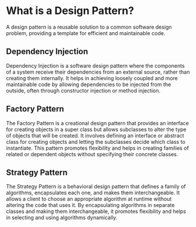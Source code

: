 # What is a Design Pattern?
A design pattern is a reusable solution to a common software design problem, providing a template for efficient and maintainable code.

## Dependency Injection
Dependency Injection is a software design pattern where the components of a system receive their dependencies from an external source, rather than creating them internally. It helps in achieving loosely coupled and more maintainable code by allowing dependencies to be injected from the outside, often through constructor injection or method injection.

## Factory Pattern
The Factory Pattern is a creational design pattern that provides an interface for creating objects in a super class but allows subclasses to alter the type of objects that will be created. It involves defining an interface or abstract class for creating objects and letting the subclasses decide which class to instantiate. This pattern promotes flexibility and helps in creating families of related or dependent objects without specifying their concrete classes.

## Strategy Pattern
The Strategy Pattern is a behavioral design pattern that defines a family of algorithms, encapsulates each one, and makes them interchangeable. It allows a client to choose an appropriate algorithm at runtime without altering the code that uses it. By encapsulating algorithms in separate classes and making them interchangeable, it promotes flexibility and helps in selecting and using algorithms dynamically.
